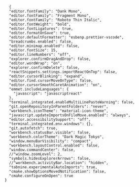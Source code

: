 <html><pre><code>
  {
  "editor.fontFamily": "Dank Mono",
  "editor.fontFamily": "Fragment Mono",
  "editor.fontFamily": "Roboto Thin Italic",
  "editor.fontWeight": "bold",
  "editor.fontLigatures": true,
  "editor.formatOnSave": true,
  "editor.defaultFormatter": "esbenp.prettier-vscode",
  "breadcrumbs.enabled": false,
  "editor.minimap.enabled": false,
  "editor.fontSize": 15,
  "editor.lineNumbers": "off",
  "explorer.confirmDragAndDrop": false,
  "editor.wordWrap": "on",
  "explorer.confirmDelete": false,
  "reactSnippets.settings.importReactOnTop": false,
  "editor.cursorBlinking": "expand",
  "editor.find.cursorMoveOnType": false,
  "editor.cursorSmoothCaretAnimation": "on",
  "emmet.includeLanguages": {
    "javascript": "javascriptreact"
  },
  "terminal.integrated.enableMultiLinePasteWarning": false,
  "git.openRepositoryInParentFolders": "never",
  "workbench.iconTheme": "material-icon-theme",
  "javascript.updateImportsOnFileMove.enabled": "always",
  "editor.accessibilitySupport": "off",
  "terminal.integrated.env.windows": {},
  "git.autofetch": true,
  "workbench.statusBar.visible": false,
  "workbench.colorTheme": "Dark Magic Tokyo",
  "window.menuBarVisibility": "compact",
  "workbench.layoutControl.enabled": false,
  "window.commandCenter": false,
  //"window.zoomLevel": 2,
  "symbols.hidesExplorerArrows": false,
  //"workbench.activityBar.location": "hidden",
  "tabnine.experimentalAutoImports": true,
  "cmake.showOptionsMovedNotification": false,
  "cmake.configureOnOpen": true
}



</code></pre></html>
